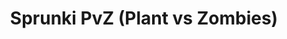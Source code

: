 ---
slug: sprunki-pvz-plant-vs-zombies
title: Sprunki PvZ (Plant vs Zombies)
description: "Sprunki PvZ (Plant vs Zombies) is an exciting online game. Play for free directly in your browser!"
icon: /images/popular_mods/Sprunki PvZ (Plant vs Zombies).png
url: https://wowtbc.net/sprunkin/plants-zombies/index.html
previewImage: /images/popular_mods/Sprunki PvZ (Plant vs Zombies).png
type: popular mods

# SEO配置
seo:
  title: "Sprunki PvZ (Plant vs Zombies) - Play Free Online Game | Fun Browser Games"
  description: "Sprunki PvZ (Plant vs Zombies) - Play this fun online game for free in your browser. No download required!"
  ogImage: "/images/popular_mods/Sprunki PvZ (Plant vs Zombies).png"
  keywords: "sprunki-pvz-plant-vs-zombies, online game, browser game, free game, popular mods game, play online"

videoUrls:
  - https://www.youtube.com/embed/example1
  - https://www.youtube.com/embed/example2

whyPlay:
  title: "Why Play Sprunki PvZ (Plant vs Zombies)?"
  items:
    - "Immersive Gameplay: Sprunki PvZ (Plant vs Zombies) offers an engaging and immersive gaming experience that will keep you entertained for hours"
    - "Challenging Levels: Test your skills with increasingly difficult challenges and obstacles"
    - "Beautiful Graphics: Enjoy stunning visuals and smooth animations that bring the game world to life"
    - "Regular Updates: New content and features are added regularly to keep the game fresh and exciting"
    - "Free to Play: Experience all the fun without spending a penny"
    - "Community Features: Connect with other players, share strategies, and compete for high scores"
    - "Cross-Platform: Play on any device with a web browser, no downloads required"

features:
  title: "Key Features of Sprunki PvZ (Plant vs Zombies)"
  image: "/images/popular_mods/Sprunki PvZ (Plant vs Zombies).png"
  items:
    - "Intuitive Controls: Easy to learn controls make Sprunki PvZ (Plant vs Zombies) accessible for players of all skill levels"
    - "Multiple Game Modes: Enjoy various gameplay options that provide different challenges and experiences"
    - "Character Customization: Personalize your gaming experience with unique characters and items"
    - "Achievement System: Complete special tasks to earn rewards and recognition"
    - "Leaderboards: Compete with players worldwide and see who can achieve the highest scores"

characteristics:
  title: "Game Characteristics"
  image: "/images/popular_mods/Sprunki PvZ (Plant vs Zombies).png"
  items:
    - "Genre: Popular mods game with elements of strategy and skill"
    - "Difficulty: Suitable for both casual gamers and those seeking a challenge"
    - "Play Time: Quick sessions or extended gameplay, depending on your preference"
    - "Art Style: Vibrant and engaging visuals that enhance the gaming experience"
    - "Sound Design: Immersive audio that complements the gameplay perfectly"

info: "Sprunki PvZ (Plant vs Zombies) is an exciting online game that offers players a unique and engaging gaming experience. With its intuitive controls, stunning visuals, and challenging gameplay, Sprunki PvZ (Plant vs Zombies) provides hours of entertainment for players of all ages and skill levels. Whether you're looking for a quick gaming session during a break or an extended play session, Sprunki PvZ (Plant vs Zombies) delivers an immersive experience that will keep you coming back for more. The game features multiple levels of increasing difficulty, ensuring that players are constantly challenged as they progress. With regular updates adding new content and features, Sprunki PvZ (Plant vs Zombies) remains fresh and exciting, providing endless entertainment options for its growing community of players."

howToPlayIntro: "Welcome to Sprunki PvZ (Plant vs Zombies)! This guide will walk you through the basics and help you master the game. Whether you're a beginner or looking to improve your skills, these tips and instructions will enhance your gaming experience."

howToPlaySteps:
  - title: "Getting Started"
    description: "Begin your Sprunki PvZ (Plant vs Zombies) adventure by familiarizing yourself with the controls. Use your keyboard or mouse to navigate through the game interface. The tutorial will guide you through the basic mechanics and help you understand the objectives."
  - title: "Understanding the Objectives"
    description: "In Sprunki PvZ (Plant vs Zombies), your main goal is to progress through levels by completing specific objectives. Each level presents unique challenges that require different strategies and approaches."
  - title: "Mastering the Controls"
    description: "Practice using the controls to improve your precision and reaction time. Sprunki PvZ (Plant vs Zombies) requires quick reflexes and strategic thinking to overcome obstacles and defeat opponents."
  - title: "Utilizing Power-ups"
    description: "Collect power-ups throughout the game to enhance your abilities and overcome difficult challenges. Each power-up offers unique advantages that can be crucial for success."
  - title: "Developing Strategies"
    description: "As you progress in Sprunki PvZ (Plant vs Zombies), develop effective strategies for different scenarios. Analyze patterns, anticipate challenges, and adapt your approach to maximize your performance."

faq:
  title: "Frequently Asked Questions about Sprunki PvZ (Plant vs Zombies)"
  items:
    - question: "Is Sprunki PvZ (Plant vs Zombies) free to play?"
      answer: "Yes, Sprunki PvZ (Plant vs Zombies) is completely free to play directly in your web browser. No downloads or purchases are required to enjoy the full game experience."
    - question: "Can I play Sprunki PvZ (Plant vs Zombies) on mobile devices?"
      answer: "Yes, Sprunki PvZ (Plant vs Zombies) is optimized for both desktop and mobile play. You can enjoy the game on any device with a web browser and internet connection."
    - question: "Are there any in-game purchases?"
      answer: "While Sprunki PvZ (Plant vs Zombies) is free to play, there may be optional in-game purchases available for cosmetic items or additional features that don't affect core gameplay."
    - question: "How often is Sprunki PvZ (Plant vs Zombies) updated?"
      answer: "The developers regularly update Sprunki PvZ (Plant vs Zombies) with new content, features, and improvements based on player feedback and game performance."
    - question: "Can I play Sprunki PvZ (Plant vs Zombies) offline?"
      answer: "Currently, Sprunki PvZ (Plant vs Zombies) requires an internet connection to play as it's a browser-based online game."
    - question: "Is Sprunki PvZ (Plant vs Zombies) suitable for children?"
      answer: "Yes, Sprunki PvZ (Plant vs Zombies) is designed to be family-friendly and suitable for players of all ages."
    - question: "How do I report bugs or issues?"
      answer: "If you encounter any problems while playing Sprunki PvZ (Plant vs Zombies), you can report them through the game's support page or contact the developers directly through their website."
    - question: "Still Have Questions?"
      answer: "If you have additional questions about Sprunki PvZ (Plant vs Zombies) that aren't covered in this FAQ, please visit our support center or contact our customer service team for assistance."
---